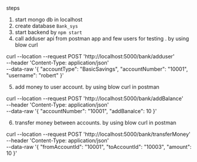 steps 
1. start mongo db in localhost 
2. create database `Bank_sys` 
3. start backend by `npm start`
4. call adduser api from postman app and few users for testing . by using blow curl 

curl --location --request POST 'http://localhost:5000/bank/adduser' \
--header 'Content-Type: application/json' \
--data-raw '{
    "accountType": "BasicSavings",
    "accountNumber": "10001",
    "username": "robert"
}'


5. add money to user account. by using blow curl in postman 

curl --location --request POST 'http://localhost:5000/bank/addBalance' \
--header 'Content-Type: application/json' \
--data-raw '{
    "accountNumber": "10001",
    "addBanalce": 10
}'

6.  transfer money between accounts. by using blow curl in postman 

curl --location --request POST 'http://localhost:5000/bank/transferMoney' \
--header 'Content-Type: application/json' \
--data-raw '{
    "fromAccountId": "10001",
    "toAccountId": "10003",
    "amount": 10
}'
